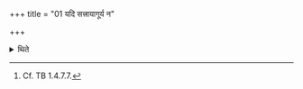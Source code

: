 +++
title = "01 यदि सत्त्रायागूर्य न"

+++

<details><summary>थिते</summary>

1. He who having declared (that he would participate in) a sacrificial session, does not perform a sacrifice, should perform the Viśvajit (-sacrifice) (of the type of) Atirātra accompanied with all the Pr̥ṣṭhastotras, all the Stomas, and one in which one's “all” possessions are to be given as sacrificial gifts.[^1]   

[^1]: Cf. TB 1.4.7.7.  
</details>
